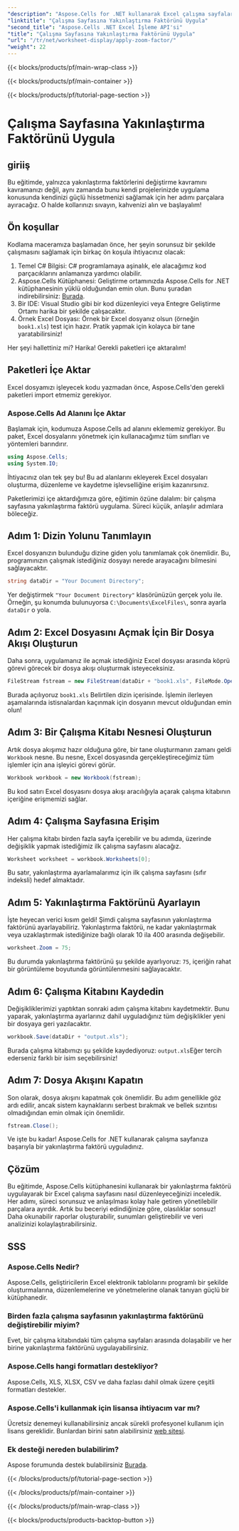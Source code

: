 ```yaml
---
"description": "Aspose.Cells for .NET kullanarak Excel çalışma sayfalarının yakınlaştırma faktörünü ayarlamayı öğrenin. İyileştirilmiş okunabilirlik ve veri sunumu için adım adım kılavuz."
"linktitle": "Çalışma Sayfasına Yakınlaştırma Faktörünü Uygula"
"second_title": "Aspose.Cells .NET Excel İşleme API'si"
"title": "Çalışma Sayfasına Yakınlaştırma Faktörünü Uygula"
"url": "/tr/net/worksheet-display/apply-zoom-factor/"
"weight": 22
---
```


{{< blocks/products/pf/main-wrap-class >}}

{{< blocks/products/pf/main-container >}}

{{< blocks/products/pf/tutorial-page-section >}}

# Çalışma Sayfasına Yakınlaştırma Faktörünü Uygula

## giriiş

Bu eğitimde, yalnızca yakınlaştırma faktörlerini değiştirme kavramını kavramanızı değil, aynı zamanda bunu kendi projelerinizde uygulama konusunda kendinizi güçlü hissetmenizi sağlamak için her adımı parçalara ayıracağız. O halde kollarınızı sıvayın, kahvenizi alın ve başlayalım!

## Ön koşullar

Kodlama maceramıza başlamadan önce, her şeyin sorunsuz bir şekilde çalışmasını sağlamak için birkaç ön koşula ihtiyacınız olacak:

1. Temel C# Bilgisi: C# programlamaya aşinalık, ele alacağımız kod parçacıklarını anlamanıza yardımcı olabilir.
2. Aspose.Cells Kütüphanesi: Geliştirme ortamınızda Aspose.Cells for .NET kütüphanesinin yüklü olduğundan emin olun. Bunu şuradan indirebilirsiniz: [Burada](https://releases.aspose.com/cells/net/).
3. Bir IDE: Visual Studio gibi bir kod düzenleyici veya Entegre Geliştirme Ortamı harika bir şekilde çalışacaktır.
4. Örnek Excel Dosyası: Örnek bir Excel dosyanız olsun (örneğin `book1.xls`) test için hazır. Pratik yapmak için kolayca bir tane yaratabilirsiniz!

Her şeyi hallettiniz mi? Harika! Gerekli paketleri içe aktaralım!

## Paketleri İçe Aktar

Excel dosyamızı işleyecek kodu yazmadan önce, Aspose.Cells'den gerekli paketleri import etmemiz gerekiyor. 

### Aspose.Cells Ad Alanını İçe Aktar

Başlamak için, kodumuza Aspose.Cells ad alanını eklememiz gerekiyor. Bu paket, Excel dosyalarını yönetmek için kullanacağımız tüm sınıfları ve yöntemleri barındırır.

```csharp
using Aspose.Cells;
using System.IO;
```

İhtiyacınız olan tek şey bu! Bu ad alanlarını ekleyerek Excel dosyaları oluşturma, düzenleme ve kaydetme işlevselliğine erişim kazanırsınız.

Paketlerimizi içe aktardığımıza göre, eğitimin özüne dalalım: bir çalışma sayfasına yakınlaştırma faktörü uygulama. Süreci küçük, anlaşılır adımlara böleceğiz.

## Adım 1: Dizin Yolunu Tanımlayın

Excel dosyanızın bulunduğu dizine giden yolu tanımlamak çok önemlidir. Bu, programınızın çalışmak istediğiniz dosyayı nerede arayacağını bilmesini sağlayacaktır.

```csharp
string dataDir = "Your Document Directory";
```

Yer değiştirmek `"Your Document Directory"` klasörünüzün gerçek yolu ile. Örneğin, şu konumda bulunuyorsa `C:\Documents\ExcelFiles\`, sonra ayarla `dataDir` o yola.

## Adım 2: Excel Dosyasını Açmak İçin Bir Dosya Akışı Oluşturun

Daha sonra, uygulamanız ile açmak istediğiniz Excel dosyası arasında köprü görevi görecek bir dosya akışı oluşturmak isteyeceksiniz.

```csharp
FileStream fstream = new FileStream(dataDir + "book1.xls", FileMode.Open);
```

Burada açılıyoruz `book1.xls` Belirtilen dizin içerisinde. İşlemin ilerleyen aşamalarında istisnalardan kaçınmak için dosyanın mevcut olduğundan emin olun!

## Adım 3: Bir Çalışma Kitabı Nesnesi Oluşturun

Artık dosya akışımız hazır olduğuna göre, bir tane oluşturmanın zamanı geldi `Workbook` nesne. Bu nesne, Excel dosyasında gerçekleştireceğimiz tüm işlemler için ana işleyici görevi görür.

```csharp
Workbook workbook = new Workbook(fstream);
```

Bu kod satırı Excel dosyasını dosya akışı aracılığıyla açarak çalışma kitabının içeriğine erişmemizi sağlar.

## Adım 4: Çalışma Sayfasına Erişim

Her çalışma kitabı birden fazla sayfa içerebilir ve bu adımda, üzerinde değişiklik yapmak istediğimiz ilk çalışma sayfasını alacağız.

```csharp
Worksheet worksheet = workbook.Worksheets[0];
```

Bu satır, yakınlaştırma ayarlamalarımız için ilk çalışma sayfasını (sıfır indeksli) hedef almaktadır.

## Adım 5: Yakınlaştırma Faktörünü Ayarlayın

İşte heyecan verici kısım geldi! Şimdi çalışma sayfasının yakınlaştırma faktörünü ayarlayabiliriz. Yakınlaştırma faktörü, ne kadar yakınlaştırmak veya uzaklaştırmak istediğinize bağlı olarak 10 ila 400 arasında değişebilir.

```csharp
worksheet.Zoom = 75;
```

Bu durumda yakınlaştırma faktörünü şu şekilde ayarlıyoruz: `75`, içeriğin rahat bir görüntüleme boyutunda görüntülenmesini sağlayacaktır.

## Adım 6: Çalışma Kitabını Kaydedin

Değişikliklerimizi yaptıktan sonraki adım çalışma kitabını kaydetmektir. Bunu yaparak, yakınlaştırma ayarlarınız dahil uyguladığınız tüm değişiklikler yeni bir dosyaya geri yazılacaktır.

```csharp
workbook.Save(dataDir + "output.xls");
```

Burada çalışma kitabımızı şu şekilde kaydediyoruz: `output.xls`Eğer tercih ederseniz farklı bir isim seçebilirsiniz!

## Adım 7: Dosya Akışını Kapatın

Son olarak, dosya akışını kapatmak çok önemlidir. Bu adım genellikle göz ardı edilir, ancak sistem kaynaklarını serbest bırakmak ve bellek sızıntısı olmadığından emin olmak için önemlidir.

```csharp
fstream.Close();
```

Ve işte bu kadar! Aspose.Cells for .NET kullanarak çalışma sayfanıza başarıyla bir yakınlaştırma faktörü uyguladınız. 

## Çözüm

Bu eğitimde, Aspose.Cells kütüphanesini kullanarak bir yakınlaştırma faktörü uygulayarak bir Excel çalışma sayfasını nasıl düzenleyeceğinizi inceledik. Her adımı, süreci sorunsuz ve anlaşılması kolay hale getiren yönetilebilir parçalara ayırdık. Artık bu beceriyi edindiğinize göre, olasılıklar sonsuz! Daha okunabilir raporlar oluşturabilir, sunumları geliştirebilir ve veri analizinizi kolaylaştırabilirsiniz.

## SSS

### Aspose.Cells Nedir?  
Aspose.Cells, geliştiricilerin Excel elektronik tablolarını programlı bir şekilde oluşturmalarına, düzenlemelerine ve yönetmelerine olanak tanıyan güçlü bir kütüphanedir.

### Birden fazla çalışma sayfasının yakınlaştırma faktörünü değiştirebilir miyim?  
Evet, bir çalışma kitabındaki tüm çalışma sayfaları arasında dolaşabilir ve her birine yakınlaştırma faktörünü uygulayabilirsiniz.

### Aspose.Cells hangi formatları destekliyor?  
Aspose.Cells, XLS, XLSX, CSV ve daha fazlası dahil olmak üzere çeşitli formatları destekler.

### Aspose.Cells'i kullanmak için lisansa ihtiyacım var mı?  
Ücretsiz denemeyi kullanabilirsiniz ancak sürekli profesyonel kullanım için lisans gereklidir. Bunlardan birini satın alabilirsiniz [web sitesi](https://purchase.aspose.com/buy).

### Ek desteği nereden bulabilirim?  
Aspose forumunda destek bulabilirsiniz [Burada](https://forum.aspose.com/c/cells/9).



{{< /blocks/products/pf/tutorial-page-section >}}

{{< /blocks/products/pf/main-container >}}

{{< /blocks/products/pf/main-wrap-class >}}

{{< blocks/products/products-backtop-button >}}